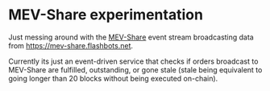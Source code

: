 # MEV-Share experimentation

Just messing around with the [MEV-Share](https://docs.flashbots.net/flashbots-mev-share/overview) event stream broadcasting data from https://mev-share.flashbots.net.

Currently its just an event-driven service that checks if orders broadcast to MEV-Share are fulfilled, outstanding, or gone stale (stale being equivalent to going longer than 20 blocks without being executed on-chain).

